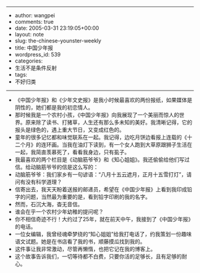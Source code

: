 - --
- author: wangpei
- comments: true
- date: 2005-03-31 23:19:05+00:00
- layout: note
- slug: the-chinese-younster-weekly
- title: 中国少年报
- wordpress_id: 539
- categories:
- 生活不是条件反射
- tags:
- 不好归类
- --
- 《中国少年报》和《少年文史报》是我小时候最喜欢的两份报纸，如果媒体是阴性的，她们都是我的初恋情人。
- 那时候我是一个农村小孩，《中国少年报》向我展现了一个美丽而惊人的世界。原来除了读书、打猪草，人生还有那么多未知的美好。我清晰记得，它的报头是绿色的，遇上重大节日，又变成红色的。
- 童年的很多记忆都和味觉联系在一起。我记得，边吃月饼边看报上连载的《十二个月》的连环画。当我在油灯下读到，有一个女人跑到大草原跟狮子生活在一起，我简直羡慕死了，看看我身边，只有虱子。
- 我最喜欢的两个栏目是《动脑筋爷爷》和《知心姐姐》。我还偷偷给他们写过信。给动脑筋爷爷的信是这么写的：
- 动脑筋爷爷：我们家乡有一句谚语：“八月十五云遮月，正月十五雪打灯”，请问有没有科学道理？
- 信寄出去，我天天盼着送报的邮递员，希望在《中国少年报》上看到我印成铅字的问题，当然最为重要的是，看到铅字印刷的我的名字。
- 然而，石沉大海，杳无音信。
- 谁会在乎一个农村少年幼稚的提问呢？
- 你不相信奇迹不行！大约过了25年，就在前天中午，我接到了《中国少年报》的电话。
- 一位女编辑，我曾经魂牵梦绕的“知心姐姐”给我打电话了，约我策划一份趣味语文试题。她是在书店看了我的书，顺藤摸瓜找到我的。
- 这件事让我非常激动，尽管再懒惰，也把它记在我的博客上。
- 这个故事告诉我们，一切等待都不白费，只要你活的足够长，且有足够的耐心。
